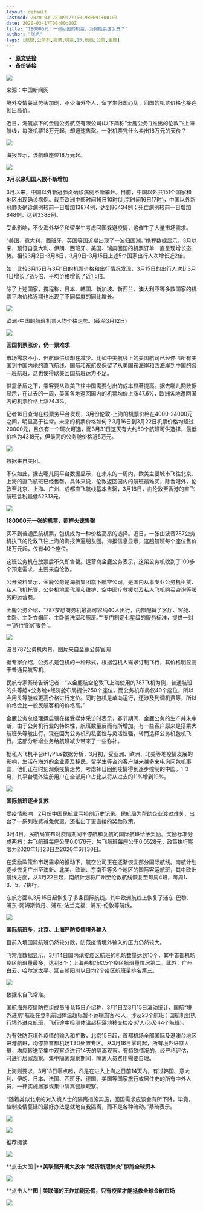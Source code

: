 ```yaml
---
layout: default
Lastmod: 2020-03-28T09:27:00.980691+00:00
date: 2020-03-17T00:00:00Z
title: "180000元！一张回国的机票，为何能卖这么贵？"
author: "张旭"
tags: [航班,公务机,疫情,机票,15,航线,公务,金鹿]
---
```


* [**原文链接**](https://mp.weixin.qq.com/s/DqeHypNEA8LeNVC6eN8aaA)
* [**备份链接**](http://archive.is/zZdJV)


![](/images/post/5fdb3f87f44cf8ae08d41ad1e0b84841.jpg)

来源：中国新闻网

境外疫情蔓延势头加剧，不少海外华人、留学生归国心切，回国的机票价格也接连创出高价。

近日，海航旗下的金鹿公务航空有限公司(以下简称“金鹿公务”)推出的伦敦飞上海航线，每张机票18万元起，却迅速售罄。一张机票凭什么卖出18万元的天价？

![](/images/post/79c1882c561298a0ac16ed962c01c49e.jpg)

海报显示，该航班座位18万元起。

![](/images/post/bc3576ff279d80264ac4f6d7a60432f9.jpg)

**3月以来归国人数不断增加**

3月以来，中国以外新冠肺炎确诊病例不断攀升。目前，中国以外共151个国家和地区出现确诊病例。截至欧洲中部时间16日10时(北京时间16日17时)，中国以外新冠肺炎确诊病例较前一日增加13874例，达到86434例；死亡病例较前一日增加848例，达到3388例。

受此影响，不少海外华侨和留学生考虑回国躲避疫情，这催生了大量市场需求。

“美国、意大利、西班牙、英国等国近期出现了一波归国潮。”携程数据显示，3月以来，预订自意大利、伊朗、西班牙、美国、瑞典回国的机票订单一直呈现增长态势。相较3月2日-3月8日，3月9日-3月15日上述5个国家出行人次增长近2倍。

如，比较3月15日与3月1日的机票价格和出行情况发现，3月15日的出行人次比3月1日增长了近5倍，平均价格增长了近1.5倍。

除了上述国家，携程称，日本、韩国、新加坡、新西兰、澳大利亚等多数国家的机票平均价格近期也出现了不同幅度的同比增长。

![](/images/post/4c674502d94bf63eedf12c857a84ba83.jpg)

欧洲-中国的航班机票人均价格走势。(截至3月12日)

![](/images/post/bc3576ff279d80264ac4f6d7a60432f9.jpg)

**回国机票涨价，仍一票难求**

市场需求不小，但航班供给却在减少。比如中美航线上的美国航司已经停飞所有美国到中国内地的直飞航线，国航和东航仅保留了从美国东海岸和西海岸到中国的各一班航班，这也使得欧美回国航班运力不足。

供需矛盾之下，乘客要从欧美飞往中国需要付出的成本显著提高。据去哪儿网数据显示，在过去的一周，美国各地返回国内的机票均价上涨47.6%，欧洲各地返回国内的机票价格上涨74.3%。

记者16日查询在线票务平台发现，3月份伦敦-上海的机票价格在4000-24000元之间，明显高于往常。未来的机票价格如何？3月16日到3月22日机票价格均超过20000元，且仅有一个班次可选，而3月31日这天有大约50个航班可供选择，最低价格为4318元，但最高的公务舱价格近5万元。

![](/images/post/c3c6d93a6640a92dc984312736cd9b54.jpg)

数据来自美团。

不仅如此，据去哪儿网平台数据显示，在未来的一周内，欧美主要城市飞往北京、上海的直飞航班已经售罄。具体来说，伦敦返回国内的航班最难买，除香港外，伦敦至北京、上海、广州、成都直飞航线基本售罄，3月18日，由伦敦至香港的直飞航班含税最低52313元。

![](/images/post/bc3576ff279d80264ac4f6d7a60432f9.jpg)

**180000元一张的机票，照样火速售罄**

买不到普通民航机票，包机成为一种价格高昂的选择。近日，一张由波音787公务机执飞的伦敦飞往上海的海报传遍朋友圈。海报信息显示，这趟航班每个座位售价18万元起，仅有40个座位。

这班公务机在放票后不久即售罄。运营商金鹿公务表示，这架公务机收到了100多个预定需求，主要来自伦敦。

公开资料显示，金鹿公务是海航集团旗下航空公司，是国内从事专业公务机租赁、私人飞机托管、公务机地面代理和维护、空中医疗救援以及私人飞机购买咨询等服务的运营商。

金鹿公务介绍，“787梦想商务机最高可容纳40人出行，内部配备了客厅、客舱、主卧、主卧衣帽间、主卧盥洗室和厨房。”“专门制定七星级的服务标准，提供一对一‘旅行管家’服务”。

![](/images/post/531a3e993a8ddfd170aecb288b2a6eed.jpg)

波音787公务机内景。图片来自金鹿公务官网

据专家介绍，公务机是包机的一种形式，根据包机人需求订制飞行，其价格明显高于普通民航客机。

民航专家綦琦告诉记者：“以金鹿航空伦敦飞上海使用的787飞机为例，普通航班的头等舱+公务舱+经济舱布局提供250个座位，而公务机布局仅40个座位，所以会用头等舱或更高价格进行定价。同时包机是单向运行，还涉及到调机费等，所以价格会比一般民航客机的价格高。”

金鹿公务总经理运启骥在接受媒体采访时表示，春节期间，金鹿公务的生产并未中断，由于公务机行业的特殊性，航班数量反而有所增加。有一些客户原来是搭乘大航班头等舱出行，现在因为公务机的私密性与灵活性强，转而选择公务机包机飞行。这部分新增业务给航班减少带来了一些弥补。

据私人飞机平台iFlyPlus数据分析，3月初，受亚洲、欧洲、北美等地疫情发展的影响，生活在海外的企业家及移民、留学生等咨询客户越来越多来电询问包机事宜，他们正在时刻观察疫情走势，考虑择日回到疫情得到逐步控制的中国。1-3月，其平台境外注册用户在全部用户占比从将从过去的11%增到19%。

![](/images/post/bc3576ff279d80264ac4f6d7a60432f9.jpg)

**国际航班逐步复苏**

受疫情影响，2月份中国民航业亏损创历史记录。民航局为帮助企业渡过难关，出台了一系列税费减免优惠，还推出了更直接的奖励政策。

3月4日，民航局宣布对疫情期间不停航和复航的国际航班给予奖励。奖励标准分成两档：共飞航班每座公里0.0176元，独飞航班每座公里0.0528元，政策执行期限为2020年1月23日至2020年6月30日。

在奖励政策和市场需求的推动下，航空公司正在逐渐恢复部分国际航线。南航计划逐步恢复广州至澳新、北美、欧洲、东南亚等多个地区的国际客运航班，其中欧洲航线方面，从3月22日起，南航计划将广州至伦敦航线恢复至每周4班，每周1、3、5、7执行。

东航方面从3月15日起恢复了多条国际航线。其中欧洲航线上恢复了浦东-巴黎、浦东-阿姆斯特丹、浦东-法兰克福、浦东-伦敦等航线。

![](/images/post/bc3576ff279d80264ac4f6d7a60432f9.jpg)

**国际航班多，北京、上海严防疫情境外输入**

目前入境国际航班仍然较分散，防范疫情境外输入的压力仍然较大。

飞常准数据显示，3月14日国内承接疫区航班的机场数量达到10个，其中首都机场疫区航班量最多，达到8个；上海两机场以5个疫区航班量位居第二。此外，广州白云、哈尔滨太平、延吉朝阳川以日均2个疫区航班量排名第三。

![](/images/post/90a2105033eece5881f36bde5ef098c9.jpg)

数据来自飞常准。

国航海外疫情防控组成员张允15日介绍称，3月1日至3月15日滚动统计，国航“境外进京”航班在登机前因体温超标暂不运输旅客76人，涉及23个航班；国航机组执行境外进京航班，飞行途中检测体温超标落地移交检疫67人(涉及44个航班)。

为有效防范境外疫情的输入和扩散，北京15日起，首都机场全部国际及港澳台地区进港航班，均停靠首都机场T3D处置专区。从3月16日零时起，所有境外进京人员，均应转送至集中观察点进行14天的隔离观察。有特殊情况的，经严格评估，可进行居家观察。集中隔离观察期间，隔离人员费用需要自理。

上海则要求，3月13日零点起，凡是在进入上海之日前14天内，有过韩国、意大利、伊朗、日本、法国、西班牙、德国、美国等国家旅行或居住史的所有中外人员，一律实施居家或集中隔离健康观察。

“随着类似北京的对入境人士的隔离措施实施，回国需求应该会有所下降。毕竟，控制疫情蔓延的最好办法是就地自我隔离，而不是各种流动。”綦琦表示。

[![](/images/post/c2249a13ced555acfcf85a0a1f9aea19.jpg)](https://e.vhall.com/subject/view/599011308)

  

![](/images/post/43b7a57fd045be64890b8526d60a1277.jpg)

  

推荐阅读

[![](/images/post/e373fbbfb049080c36e9ae35a8e30d5d.jpg)](http://mp.weixin.qq.com/s?__biz=MjA5NTMyOTMwMQ==&mid=2651973295&idx=1&sn=ebb7ec238ce4e683ede5694d5ca6380f&chksm=4f3e81d5784908c3bf550d1f18887802e3afdb594b15a2f70ff0bd70d1f18e2893f0202820f0&scene=21#wechat_redirect)

**点击大图 |****美联储开闸大放水 “经济新冠肺炎”惊跑全球资本**  

  

[![](/images/post/81c10b6bc325781d8d772bb8b72b25ab.jpg)](http://mp.weixin.qq.com/s?__biz=MjA5NTMyOTMwMQ==&mid=2651973309&idx=1&sn=e9b87cf58f00eceef3db2c7c644202b7&chksm=4f3e81c7784908d1f011e70f2bd7c21e51167589bbfd712fd51c2f4d9fed8273b360ffd47536&scene=21#wechat_redirect)

**点击大****图 | **美联储的王炸加剧恐慌，只有疫苗才能拯救全球金融市场****  

  

![](/images/post/f3501c0a0df0124df45b227b216c07a4.jpg)

